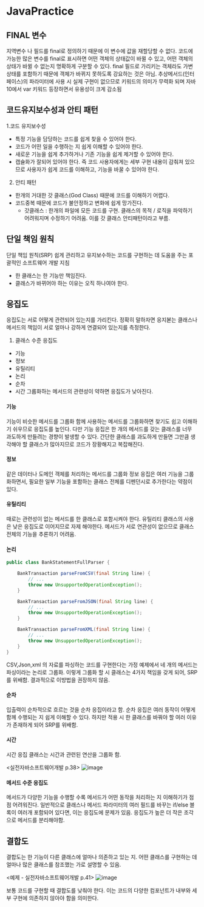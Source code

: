 # JavaPractice

## FINAL 변수
지역변수 나 필드를 final로 정의하기 때문에 이 변수에 값을 재할당할 수 없다.
코드에 가능한 많은 변수를 final로 표시하면 어떤 객체의 상태값이 바뀔 수 있고, 어떤 객체의 상태가 바뀔 수 없는지 명확하게 구분할 수 있다.
final 필드로 가리키는 객체라도 가변 상태를 포함하기 때문에 객체가 바뀌지 못하도록 강요하는 것은 아님.
추상메서드(인터페이스)의 파라미터에 사용 시 실제 구현이 없으므로 키워드의 의미가 무력화 되며 자바10에서 var 키워드 등장하면서 유용성이 크게 감소됨

## 코드유지보수성과 안티 패턴
1.코드 유지보수성
- 특정 기능을 담당하는 코드를 쉽게 찾을 수 있어야 한다.
- 코드가 어떤 일을 수행하는 지 쉽게 이해할 수 있어야 한다.
- 새로운 기능을 쉽게 추가하거나 기존 기능을 쉽게 제거할 수 있어야 한다.
- 캡슐화가 잘되어 있어야 한다. 즉 코드 사용자에게는 세부 구현 내용이 감춰져 있으므로 사용자가 쉽게 코드를 이해하고, 기능을 바꿀 수 있어야 한다.

2. 안티 패턴
- 한개의 거대한 갓 클래스(God Class) 때문에 코드를 이해하기 어렵다.
- 코드중복 때문에 코드가 불안정하고 변화에 쉽게 망가진다.
  * 갓클래스 : 한개의 파일에 모든 코드를 구현. 클래스의 목적 / 로직을 파악하기 어려워지며 수정하기 어려움. 이를 갓 클래스 안티패턴이라고 부름.

## 단일 책임 원칙
단일 책임 원칙(SRP) 쉽게 관리하고 유지보수하는 코드를 구현하는 데 도움을 주는 포괄적인 소프트웨어 개발 지침
- 한 클래스는 한 기능만 책임진다.
- 클래스가 바뀌어야 하는 이유는 오직 하나여야 한다.

## 응집도
응집도는 서로 어떻게 관련되어 있는지를 가리킨다. 정확히 말하자면 응지볻는 클래스나 메서드의 책임이 서로 얼마나 강하게 연결되어 있는지를 측정한다.

1. 클래스 수준 응집도
  - 기능
  - 정보
  - 유틸리티
  - 논리
  - 순차
  - 시간
  그룹화하는 메서드의 관련성이 약하면 응집도가 낮아진다.
  
#### 기능 
기능이 비슷한 메서드를 그룹화
함께 사용하는 메서드를 그룹화하면 찾기도 쉽고 이해하기 쉬우므로 응집도를 높인다. 다만 기능 응집은 한 개의 메서드를 갖는 클래스를 너무 과도하게 만들려는 경향이 발생할 수 있다.
간단한 클래스를 과도하게 만들면 그만큼 생각해야 할 클래스가 많아지므로 코드가 장황해지고 복잡해진다.

#### 정보
같은 데이터나 도메인 객체를 처리하는 메서드를 그룹화
정보 응집은 여러 기능을 그룹화하면서, 필요한 일부 기능을 포함하는 클래스 전체를 디펜던시로 추가한다는 약점이 있다.

#### 유틸리티
때로는 관련성이 없는 메서드를 한 클래스로 포함시켜야 한다.
유틸리티 클래스의 사용은 낮은 응집도로 이어지므로 자제 해야한다. 메서드가 서로 연관성이 없으므로 클래스 전체의 기능을 추론하기 어려움.

#### 논리
```Java
public class BankStatementFullParser {

    BankTransaction parseFromCSV(final String line) {
        // ...
        throw new UnsupportedOperationException();
    }

    BankTransaction parseFromJSON(final String line) {
        // ...
        throw new UnsupportedOperationException();
    }

    BankTransaction parseFromXML(final String line) {
        // ...
        throw new UnsupportedOperationException();
    }
}
```
CSV,Json,xml 의 자료를 파싱하는 코드를 구현한다는 가정
예제에서 네 개의 메서드는 파싱이라는 논리로 그룹화. 이렇게 그룹화 할 시 클래스는 4가지 책임을 갖게 되어, SRP를 위배함. 
결과적으로 이방법을 권장하지 않음.

#### 순차
입출력이 순차적으로 흐르는 것을 순차 응집이라고 함.
순차 응집은 여러 동작이 어떻게 함께 수행되는 지 쉽게 이해할 수 있다. 하지만 적용 시 한 클래스를 바꿔야 할 여러 이유가 존재하게 되어 SRP를 위배함.

#### 시간
시간 응집 클래스는 시간과 관련된 연산을 그룹화 함.

<실전자바소프트웨어개발 p.38>
![image](https://user-images.githubusercontent.com/26279988/128433943-9f71eda0-0d2d-4d88-8f81-6c4bc6ce20a1.png)

#### 메서드 수준 응집도

메서드가 다양한 기능을 수행할 수록 메서드가 어떤 동작을 처리하는 지 이해하기가 점점 어려워진다.
일반적으로 클래스나 메서드 파라미터의 여러 필드를 바꾸는 if/else 블록이 여러개 포함되어 있다면, 이는 응집도에 문제가 있음.
응집도가 높은 더 작은 조각으로 메서드를 분리해야함.


## 결합도
결합도는 한 기능이 다른 클래스에 얼마나 의존하고 있는 지.
어떤 클래스를 구현하는 데 얼마나 많은 클래스를 참조했는 가로 설명할 수 있음.

<예제 - 실전자바소프트웨어개발 p.41>
![image](https://user-images.githubusercontent.com/26279988/128436946-1d784ead-168e-438c-9e79-d175cb9a8b0d.png)

보통 코드를 구현할 때 결합도를 낮춰야 한다. 이는 코드의 다양한 컴포넌트가 내부와 세부 구현에 의존하지 않아야 함을 의미한다.
